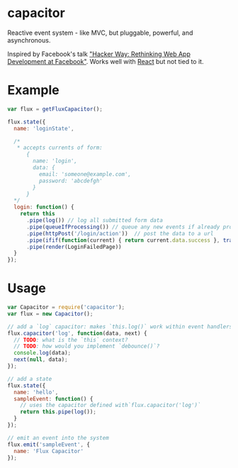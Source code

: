 capacitor
=========

Reactive event system - like MVC, but pluggable, powerful, and asynchronous.

Inspired by Facebook's talk ["Hacker Way: Rethinking Web App Development at Facebook"](https://www.youtube.com/watch?v=nYkdrAPrdcw&feature=youtu.be). Works well with [React](http://facebook.github.io/react/) but not tied to it.

# Example

```javascript
var flux = getFluxCapacitor();

flux.state({
  name: 'loginState',

  /*
   * accepts currents of form:
      {
        name: 'login',
        data: {
          email: 'someone@example.com',
          password: 'abcdefgh'
        }
      }
  */
  login: function() {
    return this
      .pipe(log()) // log all submitted form data
      .pipe(queueIfProcessing()) // queue any new events if already processing the event
      .pipe(httpPost('/login/action'))  // post the data to a url
      .pipe(ifif(function(current) { return current.data.success }, transition('homePage')))
      .pipe(render(LoginFailedPage))
  }
});

```


# Usage

```javascript
var Capacitor = require('capacitor');
var flux = new Capacitor();

// add a `log` capacitor: makes `this.log()` work within event handlers
flux.capacitor('log', function(data, next) {
  // TODO: what is the `this` context?
  // TODO: how would you implement `debounce()`?
  console.log(data);
  next(null, data);
});

// add a state
flux.state({
  name: 'hello',
  sampleEvent: function() {
    // uses the capacitor defined with`flux.capacitor('log')`
    return this.pipe(log());
  }
});

// emit an event into the system
flux.emit('sampleEvent', {
  name: 'Flux Capacitor'
});
```

